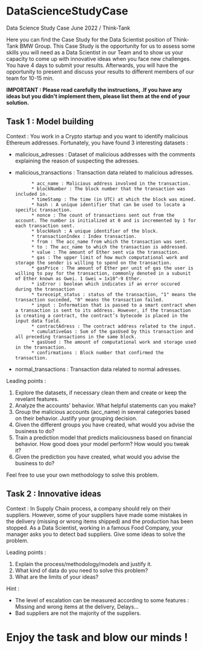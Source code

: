 # DataScienceStudyCase
Data Science Study Case June 2022 / Think-Tank

Here you can find the Case Study for the Data Scientist position of Think-Tank BMW Group. 
This Case Study is the opportunity for us to assess some skills you will need as a Data Scientist in our Team and to show us your capacity to come up with innovative ideas when you face new challenges.
You have 4 days to submit your results. Afterwards, you will have the opportunity to present and discuss your results to different members of our team for 10-15 min.

**IMPORTANT : Please read carefully the instructions, .If you have any ideas but you didn't implement them, please list them at the end of your solution.**


## Task 1 : Model building

Context :  You work in a Crypto startup and you want to identify malicious Ethereum addresses. Fortunately, you have found 3 interesting datasets :

- malicious_adresses : Dataset of malicious addresses with the comments explaining the reason of suspecting the adresses. 
- malicious_transactions : Transaction data related to malicious adresses.

            * acc_name : Malicious address involved in the transaction.
            * blockNumber : The block number that the transaction was included in.
            * timeStamp : The time (in UTC) at which the block was mined.
            * hash : A unique identifier that can be used to locate a specific transaction.
            * nonce : The count of transactions sent out from the account. The number is initialized at 0 and is incremented by 1 for each transaction sent.
            * blockHash : A unique identifier of the block. 
            * transactionIndex : Index transaction.
            * from : The acc_name from which the transaction was sent.
            * to : The acc_name to which the transaction is addressed.
            * value : The amount of Ether sent via the transaction.
            * gas : The upper limit of how much computational work and storage the sender is willing to spend on the transaction.
            * gasPrice : The amount of Ether per unit of gas the user is willing to pay for the transaction, commonly denoted in a subunit of Ether known as Gwei. 1 Gwei = 1x10^-9 Ether.
            * isError : boolean which indicates if an error occured during the transaction
            * txreceipt_status : status of the transaction, "1" means the transaction succeded, "0" means the transaction failed. 
            * input : Information that is passed to a smart contract when a transaction is sent to its address. However, if the transaction is creating a contract, the contract’s bytecode is placed in the input data field.
            * contractAdress : The contract address related to the input.
            * cumulativeGas : Sum of the gasUsed by this transaction and all preceding transactions in the same block.
            * gasUsed : The amount of computational work and storage used in the transaction.
            * confirmations : Block number that confirmed the transaction. 
            
- normal_transactions : Transaction data related to normal adresses.

Leading points :

1) Explore the datasets, if necessary clean them and create or keep the revelant features.
2) Analyze the accounts' behavior. What helpful statements can you make?  
3) Group the malicious accounts (acc_name) in several categories based on their behavior. Justify your grouping decision. 
4) Given the different groups you have created, what would you advise the business to do?  
5) Train a prediction model that predicts maliciousness based on financial behavior. How good does your model perform? How would you tweak it?
4) Given the prediction you have created, what would you advise the business to do?  
 
Feel free to use your own methodology to solve this problem. 


## Task 2 : Innovative ideas

Context : In Supply Chain process, a company should rely on their suppliers. However, some of your suppliers have made some mistakes in the delivery (missing or wrong items shipped) and the production has been stopped. As a Data Scientist, working in a famous Food Company, your manager asks you to detect bad suppliers. Give some ideas to solve the problem. 

Leading points : 

1) Explain the process/methodology/models and justify it.
2) What kind of data do you need to solve this problem? 
3) What are the limits of your ideas?


Hint : 
- The level of escalation can be measured according to some features : Missing and wrong items at the delivery, Delays...
- Bad suppliers are not the majority of the suppliers. 


# Enjoy the task and blow our minds !

